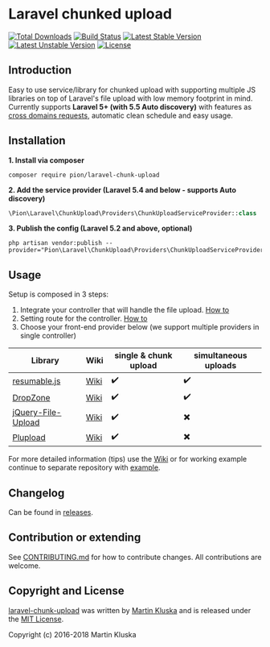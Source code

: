 # Laravel chunked upload

[![Total Downloads](https://poser.pugx.org/pion/laravel-chunk-upload/downloads?format=flat)](https://packagist.org/packages/pion/laravel-chunk-upload)
[![Build Status](https://travis-ci.org/pionl/laravel-chunk-upload.svg?branch=master)](https://travis-ci.org/pionl/laravel-chunk-upload)
[![Latest Stable Version](https://poser.pugx.org/pion/laravel-chunk-upload/v/stable?format=flat)](https://packagist.org/packages/pion/laravel-chunk-upload)
[![Latest Unstable Version](https://poser.pugx.org/pion/laravel-chunk-upload/v/unstable?format=flat)](https://packagist.org/packages/pion/laravel-chunk-upload)
[![License](https://poser.pugx.org/pion/laravel-chunk-upload/license)](https://packagist.org/packages/pion/laravel-chunk-upload)

## Introduction

Easy to use service/library for chunked upload with supporting multiple JS libraries on top of Laravel's file upload with low memory footprint in mind. Currently supports **Laravel 5+ (with 5.5 Auto discovery)** with features as [cross domains requests](https://github.com/pionl/laravel-chunk-upload/wiki/cross-domain-requests), automatic clean schedule and easy usage.


## Installation

**1. Install via composer**

```
composer require pion/laravel-chunk-upload
```
    
**2. Add the service provider (Laravel 5.4 and below - supports Auto discovery)**

```php
\Pion\Laravel\ChunkUpload\Providers\ChunkUploadServiceProvider::class
```    

**3. Publish the config (Laravel 5.2 and above, optional)**

```
php artisan vendor:publish --provider="Pion\Laravel\ChunkUpload\Providers\ChunkUploadServiceProvider"
```


## Usage

Setup is composed in 3 steps:

1. Integrate your controller that will handle the file upload. [How to](https://github.com/pionl/laravel-chunk-upload/wiki/controller)
2. Setting route for the controller. [How to](https://github.com/pionl/laravel-chunk-upload/wiki/routing)
2. Choose your front-end provider below (we support multiple providers in single controller) 

| Library | Wiki | single & chunk upload | simultaneous uploads |
|---- |----|----|----|
| [resumable.js](https://github.com/23/resumable.js) | [Wiki](https://github.com/pionl/laravel-chunk-upload/wiki/jquery-file-upload) | :heavy_check_mark: | :heavy_check_mark: |
| [DropZone](https://gitlab.com/meno/dropzone/) | [Wiki](https://github.com/pionl/laravel-chunk-upload/wiki/dropzone) | :heavy_check_mark: | :heavy_check_mark: |
| [jQuery-File-Upload](https://github.com/blueimp/jQuery-File-Upload) | [Wiki](https://github.com/pionl/laravel-chunk-upload/wiki/blueimp-file-upload)  | :heavy_check_mark: | :heavy_multiplication_x: |
| [Plupload](https://github.com/moxiecode/plupload) | [Wiki](https://github.com/pionl/laravel-chunk-upload/wiki/plupload) | :heavy_check_mark: | :heavy_multiplication_x: |

For more detailed information (tips) use the [Wiki](https://github.com/pionl/laravel-chunk-upload/wiki) or for working example continue to separate repository with [example](https://github.com/pionl/laravel-chunk-upload-example).

## Changelog

Can be found in [releases](https://github.com/pionl/laravel-chunk-upload/releases).

## Contribution or extending
See [CONTRIBUTING.md](CONTRIBUTING.md) for how to contribute changes. All contributions are welcome.

## Copyright and License

[laravel-chunk-upload](https://github.com/pionl/laravel-chunk-upload)
was written by [Martin Kluska](http://kluska.cz) and is released under the 
[MIT License](LICENSE.md).

Copyright (c) 2016-2018 Martin Kluska
